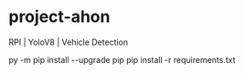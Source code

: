 # project-ahon
RPI | YoloV8 | Vehicle Detection

py -m pip install --upgrade pip
pip install -r requirements.txt